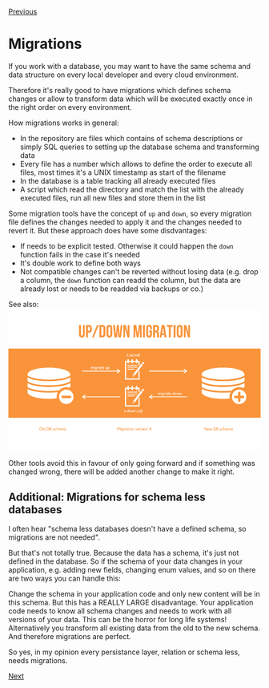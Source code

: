 [Previous](./5-what-about-knex.md)


# Migrations

If you work with a database, you may want to have the same schema and data structure on every local developer and every cloud environment.

Therefore it's really good to have migrations which defines schema changes or allow to transform data which will be executed exactly once in the right order on every environment.

How migrations works in general:
* In the repository are files which contains of schema descriptions or simply SQL queries to setting up the database schema and transforming data
* Every file has a number which allows to define the order to execute all files, most times it's a UNIX timestamp as start of the filename
* In the database is a table tracking all already executed files
* A script which read the directory and match the list with the already executed files, run all new files and store them in the list

Some migration tools have the concept of `up` and `down`, so every migration file defines the changes needed to apply it and the changes needed to revert it. But these approach does have some disdvantages:
* If needs to be explicit tested. Otherwise it could happen the `down` function fails in the case it's needed
* It's double work to define both ways
* Not compatible changes can't be reverted without losing data (e.g. drop a column, the `down` function can readd the column, but the data are already lost or needs to be readded via backups or co.)

See also:
![migrations up/down](../images/migrations-up-down.png)

Other tools avoid this in favour of only going forward and if something was changed wrong, there will be added another change to make it right.

## Additional: Migrations for schema less databases

I often hear "schema less databases doesn't have a defined schema, so migrations are not needed".

But that's not totally true. Because the data has a schema, it's just not defined in the database. So if the schema of your data changes in your application, e.g. adding new fields, changing enum values, and so on there are two ways you can handle this:

Change the schema in your application code and only new content will be in this schema. But this has a REALLY LARGE disadvantage. Your application code needs to know all schema changes and needs to work with all versions of your data. This can be the horror for long life systems!
Alternatively you transform all existing data from the old to the new schema. And therefore migrations are perfect.

So yes, in my opinion every persistance layer, relation or schema less, needs migrations.


[Next](./7-transactions.md)
